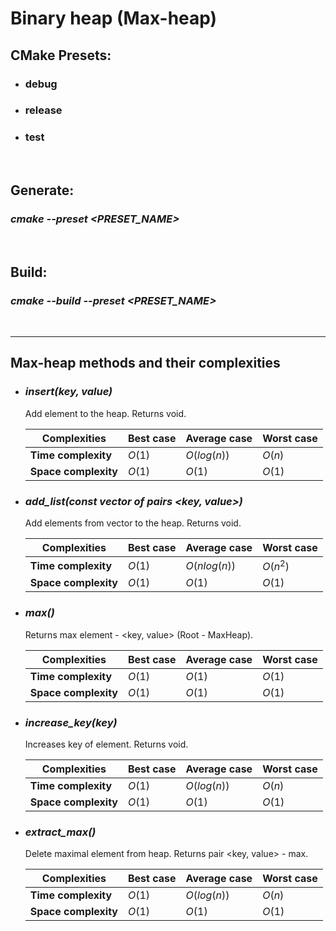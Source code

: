 # Binary heap (Max-heap)

## **CMake** **Presets**:
- ### debug
- ### release
- ### test

<br>

## **Generate**:
### *cmake --preset <PRESET_NAME>*
<br>

## **Build**:
### *cmake --build --preset <PRESET_NAME>*

<br>
<hr>

## **Max-heap methods and their complexities**

- ### ***insert(key, value)***
  Add element to the heap. Returns void.

    | Complexities         | Best case | Average case | Worst case |
    | -------------------- | --------- | ------------ | ---------- |
    | **Time complexity**  | $O(1)$    | $O(log(n))$  | $O(n)$     |
    | **Space complexity** | $O(1)$    | $O(1)$       | $O(1)$     |

- ### ***add_list(const vector of pairs <key, value>)***
  Add elements from vector to the heap. Returns void.

    | Complexities         | Best case | Average case | Worst case |
    | -------------------- | --------- | ------------ | ---------- |
    | **Time complexity**  | $O(1)$    | $O(nlog(n))$ | $O(n^2)$   |
    | **Space complexity** | $O(1)$    | $O(1)$       | $O(1)$     |

- ### ***max()***
   Returns max element - <key, value> (Root - MaxHeap).

    | Complexities         | Best case | Average case | Worst case |
    | -------------------- | --------- | ------------ | ---------- |
    | **Time complexity**  | $O(1)$    | $O(1)$       | $O(1)$     |
    | **Space complexity** | $O(1)$    | $O(1)$       | $O(1)$     |

- ### ***increase_key(key)***
  Increases key of element. Returns void.

    | Complexities         | Best case | Average case | Worst case |
    | -------------------- | --------- | ------------ | ---------- |
    | **Time complexity**  | $O(1)$    | $O(log(n))$  | $O(n)$     |
    | **Space complexity** | $O(1)$    | $O(1)$       | $O(1)$     |

- ### ***extract_max()***
    Delete maximal element from heap. Returns pair <key, value> - max.

    | Complexities         | Best case | Average case | Worst case |
    | -------------------- | --------- | ------------ | ---------- |
    | **Time complexity**  | $O(1)$    | $O(log(n))$  | $O(n)$     |
    | **Space complexity** | $O(1)$    | $O(1)$       | $O(1)$     |

